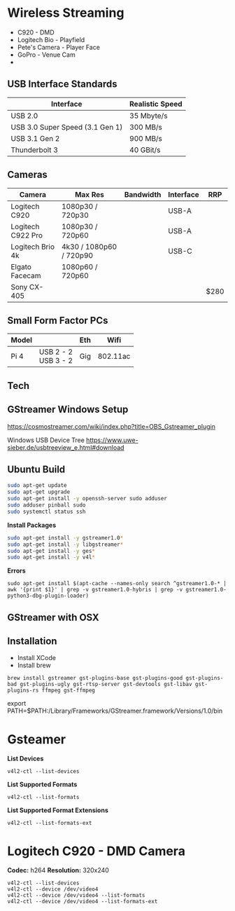 # Wireless Streaming

- C920 - DMD
- Logitech Bio - Playfield
- Pete's Camera - Player Face
- GoPro - Venue Cam
- 

## USB Interface Standards

| Interface                       | Realistic Speed |
| ------------------------------- | --------------- |
| USB 2.0                         | 35 Mbyte/s      |
| USB 3.0 Super Speed (3.1 Gen 1) | 300 MB/s        |
| USB 3.1 Gen 2                   | 900 MB/s        |
| Thunderbolt 3                   | 40 GBit/s       |

## Cameras

| Camera            | Max Res                 | Bandwidth | Interface | RRP  |
| ----------------- | ----------------------- | --------- | --------- | ---- |
| Logitech C920     | 1080p30 / 720p30        |           | USB-A     |      |
| Logitech C922 Pro | 1080p30 / 720p60        |           | USB-A     |      |
| Logitech Brio 4k  | 4k30 / 1080p60 / 720p90 |           | USB-C     |      |
| Elgato Facecam    | 1080p60 / 720p60        |           |           |      |
| Sony CX-405       |                         |           |           | $280 |

## Small Form Factor PCs

| Model |                          | Eth  | Wifi     |
| ----- | ------------------------ | ---- | -------- |
| Pi 4  | USB 2 - 2<br />USB 3 - 2 | Gig  | 802.11ac |



## Tech
## GStreamer Windows Setup
https://cosmostreamer.com/wiki/index.php?title=OBS_Gstreamer_plugin

Windows USB Device Tree
https://www.uwe-sieber.de/usbtreeview_e.html#download

## Ubuntu Build

```bash
sudo apt-get update
sudo apt-get upgrade
sudo apt-get install -y openssh-server sudo adduser
sudo adduser pinball sudo
sudo systemctl status ssh
```

**Install Packages**
```bash
sudo apt-get install -y gstreamer1.0*
sudo apt-get install -y libgstreamer*
sudo apt-get install -y ges*
sudo apt-get install -y v4l*
```

**Errors**
```
sudo apt-get install $(apt-cache --names-only search ^gstreamer1.0-* | awk '{print $1}' | grep -v gstreamer1.0-hybris | grep -v gstreamer1.0-python3-dbg-plugin-loader)
```

## GStreamer with OSX
## Installation
- Install XCode
- Install brew
```
brew install gstreamer gst-plugins-base gst-plugins-good gst-plugins-bad gst-plugins-ugly gst-rtsp-server gst-devtools gst-libav gst-plugins-rs ffmpeg gst-ffmpeg
```

export PATH=$PATH:/Library/Frameworks/GStreamer.framework/Versions/1.0/bin 

# Gsteamer
**List Devices**
```
v4l2-ctl --list-devices
```
**List Supported Formats**
```
v4l2-ctl --list-formats
```
**List Supported Format Extensions**
```
v4l2-ctl --list-formats-ext
```

# Logitech C920 - DMD Camera
**Codec:** h264
**Resolution:** 320x240


```
v4l2-ctl --list-devices
v4l2-ctl --device /dev/video4
v4l2-ctl --device /dev/video4 --list-formats
v4l2-ctl --device /dev/video4 --list-formats-ext
```
